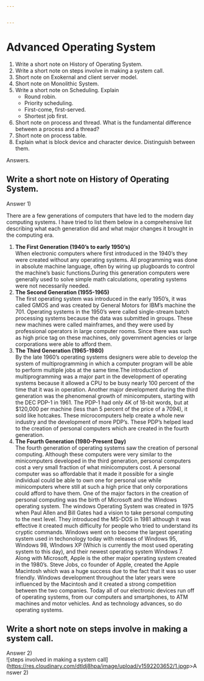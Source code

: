 ```yaml
---


---
```


<h1 id="advanced-operating-system">Advanced Operating System</h1>
<ol>
<li>Write a short note on History of Operating System.</li>
<li>Write a short note on steps involve in making a system call.</li>
<li>Short note on Exokernal and client server model.</li>
<li>Short note on Monolithic System.</li>
<li>Write a short note on Scheduling. Explain
<ul>
<li>Round robin.</li>
<li>Priority scheduling.</li>
<li>First-come, first-served.</li>
<li>Shortest job first.</li>
</ul>
</li>
<li>Short note on process and thread. What is the fundamental difference<br>
between a process and a thread?</li>
<li>Short note on process table.</li>
<li>Explain what is block device and character device. Distinguish between<br>
them.</li>
</ol>
<p>Answers.</p>
<h2 id="write-a-short-note-on-history-of-operating-system.">Write a short note on History of Operating System.</h2>
<p>Answer 1)</p>
<p>There are a few generations of computers that have led to the modern day computing systems. I have tried to list them below in a comprehensive list describing what each generation did and what major changes it brought in the computing era.</p>
<ol>
<li><strong>The First Generation (1940’s to early 1950’s)</strong><br>
When electronic computers where first introduced in the 1940’s they were created without any operating systems. All programming was done in absolute machine language, often by wiring up plugboards to control the machine’s basic functions.During this generation computers were generally used to solve simple math calculations, operating systems were not necessarily needed.</li>
<li><strong>The Second Generation (1955-1965)</strong><br>
The first operating system was introduced in the early 1950’s, it was called GMOS and was created by General Motors for IBM’s machine the 701. Operating systems in the 1950’s were called single-stream batch processing systems because the data was submitted in groups. These new machines were called mainframes, and they were used by professional operators in large computer rooms. Since there was such as high price tag on these machines, only government agencies or large corporations were able to afford them.</li>
<li><strong>The Third Generation (1965-1980)</strong><br>
By the late 1960’s operating systems designers were able to develop the system of multiprogramming in which a computer program will be able to perform multiple jobs at the same time.The introduction of multiprogramming was a major part in the development of operating systems because it allowed a CPU to be busy nearly 100 percent of the time that it was in operation. Another major development during the third generation was the phenomenal growth of minicomputers, starting with the DEC PDP-1 in 1961. The PDP-1 had only 4K of 18-bit words, but at $120,000 per machine (less than 5 percent of the price of a 7094), it sold like hotcakes. These microcomputers help create a whole new industry and the development of more PDP’s. These PDP’s helped lead to the creation of personal computers which are created in the fourth generation.</li>
<li><strong>The Fourth Generation (1980-Present Day)</strong><br>
The fourth generation of operating systems saw the creation of personal computing. Although these computers were very similar to the minicomputers developed in the third generation, personal computers cost a very small fraction of what minicomputers cost. A personal computer was so affordable that it made it possible for a single individual could be able to own one for personal use while minicomputers where still at such a high price that only corporations could afford to have them. One of the major factors in the creation of personal computing was the birth of Microsoft and the Windows operating system. The windows Operating System was created in 1975 when Paul Allen and Bill Gates had a vision to take personal computing to the next level. They introduced the MS-DOS in 1981 although it was effective it created much difficulty for people who tried to understand its cryptic commands. Windows went on to become the largest operating system used in techonology today with releases of Windows 95, Windows 98, WIndows XP (Which is currently the most used operating system to this day), and their newest operating system Windows 7. Along with Microsoft, Apple is the other major operating system created in the 1980’s. Steve Jobs, co founder of Apple, created the Apple Macintosh which was a huge success due to the fact that it was so user friendly. Windows development throughout the later years were influenced by the Macintosh and it created a strong competition between the two companies. Today all of our electronic devices run off of operating systems, from our computers and smartphones, to ATM machines and motor vehicles. And as technology advances, so do operating systems.</li>
</ol>
<h2 id="write-a-short-note-on-steps-involve-in-making-a-system-call.">Write a short note on steps involve in making a system call.</h2>
<p>Answer 2)<br>
![steps involved in making a system call](<a href="https://res.cloudinary.com/dtldj8hpa/image/upload/v1592203652/1.jpg">https://res.cloudinary.com/dtldj8hpa/image/upload/v1592203652/1.jpg</a>p>Answer 2)</p>

<!--stackedit_data:
eyJoaXN0b3J5IjpbMTkyMjAzNzg2MV19
-->